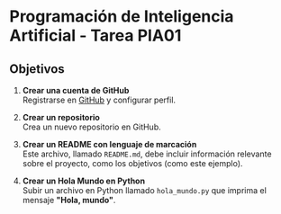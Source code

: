 # Programación de Inteligencia Artificial - Tarea PIA01

## Objetivos

1. **Crear una cuenta de GitHub**  
   Registrarse en [GitHub](https://github.com) y configurar perfil.

2. **Crear un repositorio**  
   Crea un nuevo repositorio en GitHub.

3. **Crear un README con lenguaje de marcación**  
   Este archivo, llamado `README.md`, debe incluir información relevante sobre el proyecto, como los objetivos (como este ejemplo).

4. **Crear un Hola Mundo en Python**  
   Subir un archivo en Python llamado `hola_mundo.py` que imprima el mensaje **"Hola, mundo"**.

